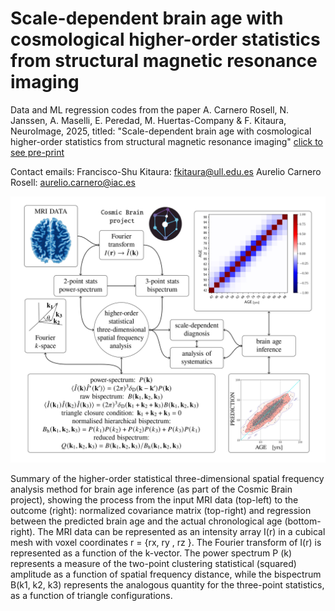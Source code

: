 # Scale-dependent brain age with cosmological higher-order statistics from structural magnetic resonance imaging

Data and ML regression codes from the paper A. Carnero Rosell, N. Janssen, A. Maselli, E. Peredad, M. Huertas-Company & F. Kitaura, NeuroImage, 2025, titled: "Scale-dependent brain age with cosmological higher-order statistics from structural magnetic resonance imaging" [click to see pre-print](https://www.biorxiv.org/content/10.1101/2025.03.24.644902v2)

Contact emails: 
Francisco-Shu Kitaura: fkitaura@ull.edu.es
Aurelio Carnero Rosell: aurelio.carnero@iac.es

![Alt text](images/CosmicBrainSketch.jpg?raw=true "Optional Title")

Summary of the higher-order statistical three-dimensional spatial frequency analysis method for brain age inference (as part of the Cosmic Brain project), showing the process from the input MRI data (top-left) to the outcome (right): normalized covariance matrix (top-right) and regression between the predicted brain age and the actual chronological age (bottom-right). The MRI data can be represented as an intensity array I(r) in a cubical mesh with voxel coordinates r = {rx, ry , rz }. The Fourier transform of I(r) is represented as a function of the k-vector. The power spectrum P (k) represents a measure of the two-point clustering statistical (squared) amplitude as a function of spatial frequency distance, while the bispectrum B(k1, k2, k3) represents the analogous quantity for the three-point statistics, as a function of triangle configurations. 

